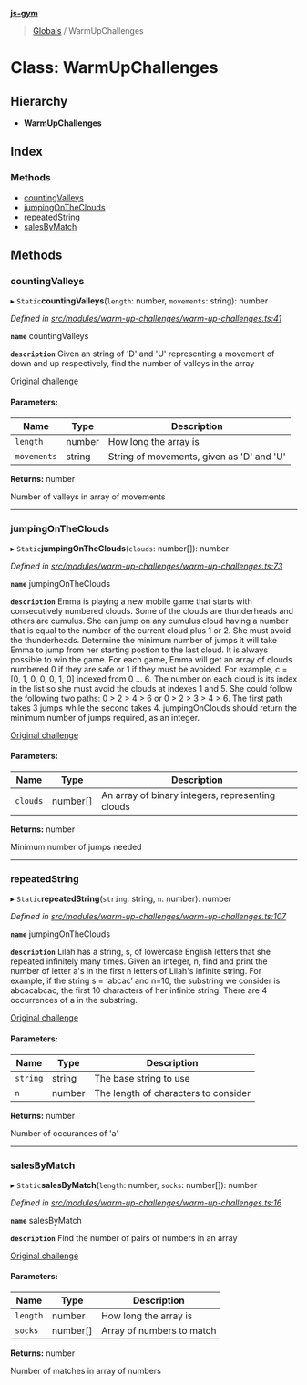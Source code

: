 **[js-gym](../README.md)**

> [Globals](../globals.md) / WarmUpChallenges

# Class: WarmUpChallenges

## Hierarchy

* **WarmUpChallenges**

## Index

### Methods

* [countingValleys](warmupchallenges.md#countingvalleys)
* [jumpingOnTheClouds](warmupchallenges.md#jumpingontheclouds)
* [repeatedString](warmupchallenges.md#repeatedstring)
* [salesByMatch](warmupchallenges.md#salesbymatch)

## Methods

### countingValleys

▸ `Static`**countingValleys**(`length`: number, `movements`: string): number

*Defined in [src/modules/warm-up-challenges/warm-up-challenges.ts:41](https://github.com/artleitch/js-gym/blob/1c6c7e4/src/modules/warm-up-challenges/warm-up-challenges.ts#L41)*

**`name`** countingValleys

**`description`** 
Given an string of 'D' and 'U' representing a movement of down and up
respectively, find the number of valleys in the array

[Original challenge](https://www.hackerrank.com/challenges/counting-valleys/problem?h_l=interview&playlist_slugs%5B%5D=interview-preparation-kit&playlist_slugs%5B%5D=warmup)

#### Parameters:

Name | Type | Description |
------ | ------ | ------ |
`length` | number | How long the array is |
`movements` | string | String of movements, given as 'D' and 'U' |

**Returns:** number

Number of valleys in array of movements

___

### jumpingOnTheClouds

▸ `Static`**jumpingOnTheClouds**(`clouds`: number[]): number

*Defined in [src/modules/warm-up-challenges/warm-up-challenges.ts:73](https://github.com/artleitch/js-gym/blob/1c6c7e4/src/modules/warm-up-challenges/warm-up-challenges.ts#L73)*

**`name`** jumpingOnTheClouds

**`description`** 
Emma is playing a new mobile game that starts with consecutively numbered
clouds. Some of the clouds are thunderheads and others are cumulus. She can
 jump on any cumulus cloud having a number that is equal to the number of
the current cloud plus 1 or 2. She must avoid the thunderheads. Determine
the minimum number of jumps it will take Emma to jump from her starting
postion to the last cloud. It is always possible to win the game.
For each game, Emma will get an array of clouds numbered 0 if they are safe
 or 1 if they must be avoided. For example, c = [0, 1, 0, 0, 0, 1, 0]
indexed from 0 … 6. The number on each cloud is its index in the list so
she must avoid the clouds at indexes 1 and 5. She could follow the
following two paths: 0 > 2 > 4 > 6 or 0 > 2 > 3 > 4 > 6. The first path
takes 3 jumps while the second takes 4.
jumpingOnClouds should return the minimum number of jumps required, as an
integer.

[Original challenge](https://www.hackerrank.com/challenges/counting-valleys/problem?h_l=interview&playlist_slugs%5B%5D=interview-preparation-kit&playlist_slugs%5B%5D=warmup)

#### Parameters:

Name | Type | Description |
------ | ------ | ------ |
`clouds` | number[] | An array of binary integers, representing clouds |

**Returns:** number

Minimum number of jumps needed

___

### repeatedString

▸ `Static`**repeatedString**(`string`: string, `n`: number): number

*Defined in [src/modules/warm-up-challenges/warm-up-challenges.ts:107](https://github.com/artleitch/js-gym/blob/1c6c7e4/src/modules/warm-up-challenges/warm-up-challenges.ts#L107)*

**`name`** jumpingOnTheClouds

**`description`** 
Lilah has a string, s, of lowercase English letters that she repeated
infinitely many times.
Given an integer, n, find and print the number of letter a's in the first
n letters of Lilah's infinite string.
For example, if the string s = ‘abcac’ and n=10, the substring we consider
is abcacabcac, the first 10 characters of her infinite string. There are 4
occurrences of a in the substring.

[Original challenge](https://www.hackerrank.com/challenges/repeated-string/problem?h_l=interview&playlist_slugs%5B%5D%5B%5D=interview-preparation-kit&playlist_slugs%5B%5D%5B%5D=warmup)

#### Parameters:

Name | Type | Description |
------ | ------ | ------ |
`string` | string | The base string to use |
`n` | number | The length of characters to consider |

**Returns:** number

Number of occurances of 'a'

___

### salesByMatch

▸ `Static`**salesByMatch**(`length`: number, `socks`: number[]): number

*Defined in [src/modules/warm-up-challenges/warm-up-challenges.ts:16](https://github.com/artleitch/js-gym/blob/1c6c7e4/src/modules/warm-up-challenges/warm-up-challenges.ts#L16)*

**`name`** salesByMatch

**`description`** 
Find the number of pairs of numbers in an array

[Original challenge](https://www.hackerrank.com/challenges/sock-merchant/problem?h_l=interview&playlist_slugs%5B%5D=interview-preparation-kit&playlist_slugs%5B%5D=warmup)

#### Parameters:

Name | Type | Description |
------ | ------ | ------ |
`length` | number | How long the array is |
`socks` | number[] | Array of numbers to match |

**Returns:** number

Number of matches in array of numbers
